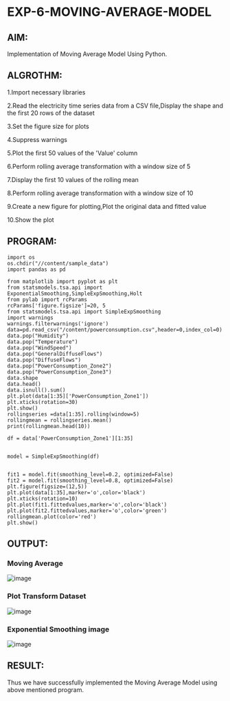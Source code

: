 # EXP-6-MOVING-AVERAGE-MODEL
## AIM:
Implementation of Moving Average Model Using Python.

## ALGROTHM:
1.Import necessary libraries

2.Read the electricity time series data from a CSV file,Display the shape and the first 20 rows of the dataset

3.Set the figure size for plots

4.Suppress warnings

5.Plot the first 50 values of the 'Value' column

6.Perform rolling average transformation with a window size of 5

7.Display the first 10 values of the rolling mean

8.Perform rolling average transformation with a window size of 10

9.Create a new figure for plotting,Plot the original data and fitted value

10.Show the plot

## PROGRAM:

```
import os
os.chdir("//content/sample_data")
import pandas as pd

from matplotlib import pyplot as plt
from statsmodels.tsa.api import ExponentialSmoothing,SimpleExpSmoothing,Holt
from pylab import rcParams
rcParams['figure.figsize']=20, 5
from statsmodels.tsa.api import SimpleExpSmoothing
import warnings
warnings.filterwarnings('ignore')
data=pd.read_csv("/content/powerconsumption.csv",header=0,index_col=0)
data.pop("Humidity")
data.pop("Temperature")
data.pop("WindSpeed")
data.pop("GeneralDiffuseFlows")
data.pop("DiffuseFlows")
data.pop("PowerConsumption_Zone2")
data.pop("PowerConsumption_Zone3")
data.shape
data.head()
data.isnull().sum()
plt.plot(data[1:35]['PowerConsumption_Zone1'])
plt.xticks(rotation=30)
plt.show()
rollingseries =data[1:35].rolling(window=5)
rollingmean = rollingseries.mean()
print(rollingmean.head(10))

df = data['PowerConsumption_Zone1'][1:35]


model = SimpleExpSmoothing(df)


fit1 = model.fit(smoothing_level=0.2, optimized=False)
fit2 = model.fit(smoothing_level=0.8, optimized=False)
plt.figure(figsize=(12,5))
plt.plot(data[1:35],marker='o',color='black')
plt.xticks(rotation=10)
plt.plot(fit1.fittedvalues,marker='o',color='black')
plt.plot(fit2.fittedvalues,marker='o',color='green')
rollingmean.plot(color='red')
plt.show()

```



## OUTPUT:
### Moving Average 
![image](https://github.com/s-adhithya/EXP-6-MOVING-AVERAGE-MODEL/assets/113497423/fbfc63b2-67a2-4950-a960-28f8eed0c02f)

### Plot Transform Dataset

![image](https://github.com/s-adhithya/EXP-6-MOVING-AVERAGE-MODEL/assets/113497423/06892159-8e4d-43ba-b2b1-09cecca55950)

### Exponential Smoothing image

![image](https://github.com/s-adhithya/EXP-6-MOVING-AVERAGE-MODEL/assets/113497423/37e515fe-892a-4e8b-8f5b-dd6a5d78fa9f)

## RESULT:
Thus we have successfully implemented the Moving Average Model using above mentioned program.
